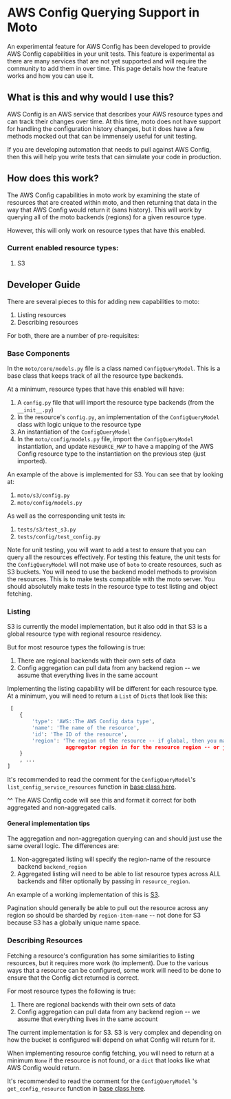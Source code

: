 # AWS Config Querying Support in Moto

An experimental feature for AWS Config has been developed to provide AWS Config capabilities in your unit tests. 
This feature is experimental as there are many services that are not yet supported and will require the community to add them in
over time. This page details how the feature works and how you can use it.

## What is this and why would I use this?

AWS Config is an AWS service that describes your AWS resource types and can track their changes over time. At this time, moto does not
have support for handling the configuration history changes, but it does have a few methods mocked out that can be immensely useful 
for unit testing.

If you are developing automation that needs to pull against AWS Config, then this will help you write tests that can simulate your
code in production.

## How does this work?

The AWS Config capabilities in moto work by examining the state of resources that are created within moto, and then returning that data
in the way that AWS Config would return it (sans history). This will work by querying all of the moto backends (regions) for a given
resource type.

However, this will only work on resource types that have this enabled.

### Current enabled resource types:

1. S3


## Developer Guide

There are several pieces to this for adding new capabilities to moto:

1. Listing resources
1. Describing resources

For both, there are a number of pre-requisites:

### Base Components

In the `moto/core/models.py` file is a class named `ConfigQueryModel`. This is a base class that keeps track of all the 
resource type backends.

At a minimum, resource types that have this enabled will have:

1. A `config.py` file that will import the resource type backends (from the `__init__.py`)
1. In the resource's `config.py`, an implementation of the `ConfigQueryModel` class with logic unique to the resource type
1. An instantiation of the `ConfigQueryModel`
1. In the `moto/config/models.py` file, import the `ConfigQueryModel` instantiation, and update `RESOURCE_MAP` to have a mapping of the AWS Config resource type
 to the instantiation on the previous step (just imported).
   
An example of the above is implemented for S3. You can see that by looking at:

1. `moto/s3/config.py`
1. `moto/config/models.py`

As well as the corresponding unit tests in:

1. `tests/s3/test_s3.py`
1. `tests/config/test_config.py`

Note for unit testing, you will want to add a test to ensure that you can query all the resources effectively. For testing this feature,
the unit tests for the `ConfigQueryModel` will not make use of `boto` to create resources, such as S3 buckets. You will need to use the 
backend model methods to provision the resources. This is to make tests compatible with the moto server. You should absolutely make tests
in the resource type to test listing and object fetching.

### Listing
S3 is currently the model implementation, but it also odd in that S3 is a global resource type with regional resource residency.

But for most resource types the following is true:

1. There are regional backends with their own sets of data
1. Config aggregation can pull data from any backend region -- we assume that everything lives in the same account

Implementing the listing capability will be different for each resource type. At a minimum, you will need to return a `List` of `Dict`s
that look like this:

```python
 [
    {
        'type': 'AWS::The AWS Config data type',
        'name': 'The name of the resource',
        'id': 'The ID of the resource',
        'region': 'The region of the resource -- if global, then you may want to have the calling logic pass in the
                   aggregator region in for the resource region -- or just us-east-1 :P'
    }
    , ...
]
```

It's recommended to read the comment for the `ConfigQueryModel`'s `list_config_service_resources` function in [base class here](moto/core/models.py).

^^ The AWS Config code will see this and format it correct for both aggregated and non-aggregated calls.

#### General implementation tips
The aggregation and non-aggregation querying can and should just use the same overall logic. The differences are:

1. Non-aggregated listing will specify the region-name of the resource backend `backend_region`
1. Aggregated listing will need to be able to list resource types across ALL backends and filter optionally by passing in `resource_region`.

An example of a working implementation of this is [S3](moto/s3/config.py).

Pagination should generally be able to pull out the resource across any region so should be sharded by `region-item-name` -- not done for S3
because S3 has a globally unique name space.

### Describing Resources
Fetching a resource's configuration has some similarities to listing resources, but it requires more work (to implement). Due to the
various ways that a resource can be configured, some work will need to be done to ensure that the Config dict returned is correct.

For most resource types the following is true:

1. There are regional backends with their own sets of data
1. Config aggregation can pull data from any backend region -- we assume that everything lives in the same account

The current implementation is for S3. S3 is very complex and depending on how the bucket is configured will depend on what Config will
return for it.

When implementing resource config fetching, you will need to return at a minimum `None` if the resource is not found, or a `dict` that looks
like what AWS Config would return.

It's recommended to read the comment for the `ConfigQueryModel` 's `get_config_resource` function in [base class here](moto/core/models.py).
